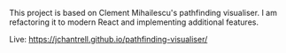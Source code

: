 This project is based on Clement Mihailescu's pathfinding visualiser. I am refactoring it to modern React and implementing additional features.

Live: https://jchantrell.github.io/pathfinding-visualiser/
